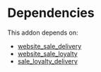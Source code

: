 # Dependencies

This addon depends on:

- [website_sale_delivery](../../odoo-bringout-oca-ocb-website_sale_delivery)
- [website_sale_loyalty](../../odoo-bringout-oca-ocb-website_sale_loyalty)
- [sale_loyalty_delivery](../../odoo-bringout-oca-ocb-sale_loyalty_delivery)
